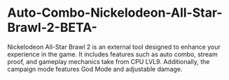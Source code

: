 # Auto-Combo-Nickelodeon-All-Star-Brawl-2-BETA-
Nickelodeon All-Star Brawl 2 is an external tool designed to enhance your experience in the game. It includes features such as auto combo, stream proof, and gameplay mechanics take from CPU LVL9. Additionally, the campaign mode features God Mode and adjustable damage.

